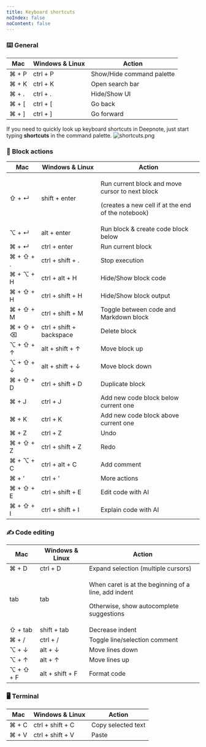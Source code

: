 ```yaml
---
title: Keyboard shortcuts
noIndex: false
noContent: false
---
```


### ⌨️ General

| Mac                        | Windows & Linux               | Action                    |
| -------------------------- | ----------------------------- | ------------------------- |
| <Keyboard>⌘ + P</Keyboard> | <Keyboard>ctrl + P</Keyboard> | Show/Hide command palette |
| <Keyboard>⌘ + K</Keyboard> | <Keyboard>ctrl + K</Keyboard> | Open search bar           |
| <Keyboard>⌘ + .</Keyboard> | <Keyboard>ctrl + .</Keyboard> | Hide/Show UI              |
| <Keyboard>⌘ + [</Keyboard> | <Keyboard>ctrl + [</Keyboard> | Go back                   |
| <Keyboard>⌘ + ]</Keyboard> | <Keyboard>ctrl + ]</Keyboard> | Go forward                |

<Callout status="info">

If you need to quickly look up keyboard shortcuts in Deepnote, just start typing **shortcuts** in the command palette.
</Callout>
![shortcuts.png](https://media.graphassets.com/bBTtb1qSQf6fej7x6oEk)

### 🧱 Block actions

| Mac                            | Windows & Linux                               | Action                                                                                                          |
| ------------------------------ | --------------------------------------------- | --------------------------------------------------------------------------------------------------------------- |
| <Keyboard>⇧ + ↵</Keyboard>     | <Keyboard>shift + enter</Keyboard>            | <p>Run current block and move cursor to next block</p><p>(creates a new cell if at the end of the notebook)</p> |
| <Keyboard>⌥ + ↵</Keyboard>     | <Keyboard>alt + enter</Keyboard>              | Run block & create code block below                                                                             |
| <Keyboard>⌘ + ↵</Keyboard>     | <Keyboard>ctrl + enter</Keyboard>             | Run current block                                                                                               |
| <Keyboard>⌘ + ⇧ + .</Keyboard> | <Keyboard>ctrl + shift + .</Keyboard>         | Stop execution                                                                                                  |
| <Keyboard>⌘ + ⌥ + H</Keyboard> | <Keyboard>ctrl + alt + H</Keyboard>           | Hide/Show block code                                                                                            |
| <Keyboard>⌘ + ⇧ + H</Keyboard> | <Keyboard>ctrl + shift + H</Keyboard>         | Hide/Show block output                                                                                          |
| <Keyboard>⌘ + ⇧ + M</Keyboard> | <Keyboard>ctrl + shift + M</Keyboard>         | Toggle between code and Markdown block                                                                          |
| <Keyboard>⌘ + ⇧ + ⌫</Keyboard> | <Keyboard>ctrl + shift + backspace</Keyboard> | Delete block                                                                                                    |
| <Keyboard>⌥ + ⇧ + ↑</Keyboard> | <Keyboard>alt + shift + ↑</Keyboard>          | Move block up                                                                                                   |
| <Keyboard>⌥ + ⇧ + ↓</Keyboard> | <Keyboard>alt + shift + ↓</Keyboard>          | Move block down                                                                                                 |
| <Keyboard>⌘ + ⇧ + D</Keyboard> | <Keyboard>ctrl + shift + D</Keyboard>         | Duplicate block                                                                                                 |
| <Keyboard>⌘ + J</Keyboard>     | <Keyboard>ctrl + J</Keyboard>                 | Add new code block below current one                                                                            |
| <Keyboard>⌘ + K</Keyboard>     | <Keyboard>ctrl + K</Keyboard>                 | Add new code block above current one                                                                            |
| <Keyboard>⌘ + Z</Keyboard>     | <Keyboard>ctrl + Z</Keyboard>                 | Undo                                                                                                            |
| <Keyboard>⌘ + ⇧ + Z</Keyboard> | <Keyboard>ctrl + shift + Z</Keyboard>         | Redo                                                                                                            |
| <Keyboard>⌘ + ⌥ + C</Keyboard> | <Keyboard>ctrl + alt + C</Keyboard>           | Add comment                                                                                                     |
| <Keyboard>⌘ + '</Keyboard>     | <Keyboard>ctrl + '</Keyboard>                 | More actions                                                                                                    |
| <Keyboard>⌘ + ⇧ + E</Keyboard> | <Keyboard>ctrl + shift + E</Keyboard>         | Edit code with AI                                                                                               |
| <Keyboard>⌘ + ⇧ + I</Keyboard> | <Keyboard>ctrl + shift + I</Keyboard>         | Explain code with AI                                                                                            |

### ✍️ Code editing

| Mac                            | Windows & Linux                      | Action                                                                                                     |
| ------------------------------ | ------------------------------------ | ---------------------------------------------------------------------------------------------------------- |
| <Keyboard>⌘ + D</Keyboard>     | <Keyboard>ctrl + D</Keyboard>        | Expand selection (multiple cursors)                                                                        |
| <Keyboard>tab</Keyboard>       | <Keyboard>tab</Keyboard>             | <p>When caret is at the beginning of a line, add indent</p><p>Otherwise, show autocomplete suggestions</p> |
| <Keyboard>⇧ + tab</Keyboard>   | <Keyboard>shift + tab</Keyboard>     | Decrease indent                                                                                            |
| <Keyboard>⌘ + /</Keyboard>     | <Keyboard>ctrl + /</Keyboard>        | Toggle line/selection comment                                                                              |
| <Keyboard>⌥ + ↓</Keyboard>     | <Keyboard>alt + ↓</Keyboard>         | Move lines down                                                                                            |
| <Keyboard>⌥ + ↑</Keyboard>     | <Keyboard>alt + ↑</Keyboard>         | Move lines up                                                                                              |
| <Keyboard>⌥ + ⇧ + F</Keyboard> | <Keyboard>alt + shift + F</Keyboard> | Format code                                                                                                |

### 🖥️ Terminal

| Mac                        | Windows & Linux                       | Action             |
| -------------------------- | ------------------------------------- | ------------------ |
| <Keyboard>⌘ + C</Keyboard> | <Keyboard>ctrl + shift + C</Keyboard> | Copy selected text |
| <Keyboard>⌘ + V</Keyboard> | <Keyboard>ctrl + shift + V</Keyboard> | Paste              |
